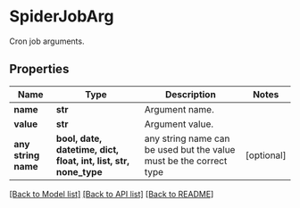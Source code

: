 # SpiderJobArg

Cron job arguments.

## Properties
Name | Type | Description | Notes
------------ | ------------- | ------------- | -------------
**name** | **str** | Argument name. | 
**value** | **str** | Argument value. | 
**any string name** | **bool, date, datetime, dict, float, int, list, str, none_type** | any string name can be used but the value must be the correct type | [optional]

[[Back to Model list]](../README.md#documentation-for-models) [[Back to API list]](../README.md#documentation-for-api-endpoints) [[Back to README]](../README.md)


